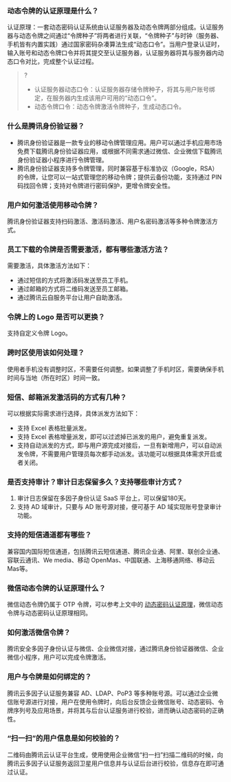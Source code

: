 ### 动态令牌的认证原理是什么？[](id:Q1)
认证原理：一套动态密码认证系统由认证服务器及动态令牌两部分组成。认证服务器与动态令牌之间通过“令牌种子”将两者进行关联，“令牌种子”与时钟（服务器、手机皆有内置实践）通过国家密码杂凑算法生成“动态口令”。当用户登录认证时，输入账号和动态令牌口令并将其提交至认证服务器，认证服务器将其与服务器内动态口令对比，完成整个认证过程。
>?
>- 认证服务器动态口令：认证服务器存储令牌种子，将其与用户账号绑定，在服务器内生成该用户可用的“动态口令”。
>- 动态令牌口令：动态令牌激活令牌种子，生成动态口令。

### 什么是腾讯身份验证器？[](id:Q2)
- 腾讯身份验证器是一款专业的移动令牌管理应用。用户可以通过手机应用市场免费下载腾讯身份验证器应用，或根据不同需求通过微信、企业微信下载腾讯身份验证器小程序进行令牌管理。
- 腾讯身份验证器支持多令牌管理，同时兼容基于标准协议（Google，RSA）的令牌，让您可以一站式管理您的移动令牌；提供云备份功能，支持通过 PIN 码找回令牌；支持对令牌进行密码保护，更增令牌安全性。

### 用户如何激活使用移动令牌？[](id:Q3)
腾讯身份验证器支持扫码激活、激活码激活、用户名密码激活等多种令牌激活方式。

### 员工下载的令牌是否需要激活，都有哪些激活方法？[](id:Q4)
需要激活，具体激活方法如下：
- 通过短信的方式将激活码发送至员工手机。
- 通过邮箱的方式将二维码发送至员工邮箱。
- 通过腾讯云自服务平台让用户自助激活。


### 令牌上的 Logo 是否可以更换？[](id:Q5)
支持自定义令牌 Logo。

### 跨时区使用该如何处理？
使用者手机没有调整时区，不需要任何调整。如果调整了手机时区，需要确保手机时间与当地（所在时区）时间一致。

### 短信、邮箱派发激活码的方式有几种？
可以根据实际需求进行选择，具体派发方法如下：
- 支持 Excel 表格批量派发。
- 支持 Excel 表格增量派发，即可以过滤掉已派发的用户，避免重复派发。
- 支持自动派发的方式，即与用户源完成对接后，一旦有新增用户，可以自动派发令牌，不需要用户管理员每次都手动派发。该功能可以根据具体需求开启或者关闭。

### 是否支持审计？审计日志保留多久？支持哪些审计方式？
1. 审计日志保留在多因子身份认证 SaaS 平台上，可以保留180天。
2. 支持 AD 域审计，只要与 AD 账号源对接，便可基于 AD 域实现账号登录审计功能。

### 支持的短信通道都有哪些？
兼容国内国际短信通道，包括腾讯云短信通道、腾讯企业通、阿里、联创企业通、容联云通讯、We media、移动 OpenMas、中国联通、上海移通网络、移动云 Mas等。

### 微信动态令牌的认证原理什么？
微信动态令牌仍属于 OTP 令牌，可以参考上文中的 [动态密码认证原理](#Q1)，微信动态令牌与动态密码认证原理相同。

### 如何激活微信令牌？
腾讯安全多因子身份认证与微信、企业微信对接，通过腾讯身份验证器微信、企业微信小程序，用户可以完成令牌激活。

### 用户与令牌是如何绑定的？
腾讯云多因子认证服务兼容 AD、LDAP、PoP3 等多种账号源。可以通过企业微信账号源进行对接，用户在使用令牌时，向后台反馈企业微信账号、动态密码、令牌序列号及应用场景，并将其与后台认证服务进行校验，进而确认动态密码的正确性。

### “扫一扫”的用户信息是如何校验的？
二维码由腾讯云认证平台生成，使用使用企业微信“扫一扫”扫描二维码的时候，向腾讯云多因子认证服务返回卫星用户信息并与认证后台进行校验，信息存在即可通过认证。

